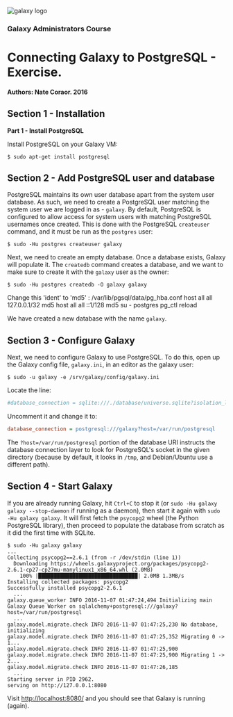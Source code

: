 ![galaxy logo](../../docs/shared-images/galaxy_logo_25percent_transparent.png)

### Galaxy Administrators Course

# Connecting Galaxy to PostgreSQL - Exercise.

#### Authors: Nate Coraor. 2016

## Section 1 - Installation

**Part 1 - Install PostgreSQL**

Install PostgreSQL on your Galaxy VM:

```console
$ sudo apt-get install postgresql
```

## Section 2 - Add PostgreSQL user and database

PostgreSQL maintains its own user database apart from the system user database. As such, we need to create a PostgreSQL user matching the system user we are logged in as - `galaxy`.  By default, PostgreSQL is configured to allow access for system users with matching PostgreSQL usernames once created. This is done with the PostgreSQL `createuser` command, and it must be run as the `postgres` user:

```console
$ sudo -Hu postgres createuser galaxy
```

Next, we need to create an empty database. Once a database exists, Galaxy will populate it. The `createdb` command creates a database, and we want to make sure to create it with the `galaxy` user as the owner:

```console
$ sudo -Hu postgres createdb -O galaxy galaxy
```

Change this 'ident' to 'md5' :
/var/lib/pgsql/data/pg_hba.conf
host    all             all             127.0.0.1/32            md5
host    all             all             ::1/128                 md5
su - postgres
pg_ctl reload

We have created a new database with the name `galaxy`.

## Section 3 - Configure Galaxy

Next, we need to configure Galaxy to use PostgreSQL. To do this, open up the Galaxy config file, `galaxy.ini`, in an editor as the galaxy user:

```console
$ sudo -u galaxy -e /srv/galaxy/config/galaxy.ini
```

Locate the line:

```ini
#database_connection = sqlite:///./database/universe.sqlite?isolation_level=IMMEDIATE
```

Uncomment it and change it to:

```ini
database_connection = postgresql:///galaxy?host=/var/run/postgresql
```

The `?host=/var/run/postgresql` portion of the database URI instructs the database connection layer to look for PostgreSQL's socket in the given directory (because by default, it looks in `/tmp`, and Debian/Ubuntu use a different path).

## Section 4 - Start Galaxy

If you are already running Galaxy, hit `Ctrl+C` to stop it (or `sudo -Hu galaxy galaxy --stop-daemon` if running as a daemon), then start it again with `sudo -Hu galaxy galaxy`. It will first fetch the `psycopg2` wheel (the Python PostgreSQL library), then proceed to populate the database from scratch as it did the first time with SQLite.

```console
$ sudo -Hu galaxy galaxy
...
Collecting psycopg2==2.6.1 (from -r /dev/stdin (line 1))
  Downloading https://wheels.galaxyproject.org/packages/psycopg2-2.6.1-cp27-cp27mu-manylinux1_x86_64.whl (2.0MB)
    100% |████████████████████████████████| 2.0MB 1.3MB/s
Installing collected packages: psycopg2
Successfully installed psycopg2-2.6.1
  ...
galaxy.queue_worker INFO 2016-11-07 01:47:24,494 Initializing main Galaxy Queue Worker on sqlalchemy+postgresql:///galaxy?host=/var/run/postgresql
  ...
galaxy.model.migrate.check INFO 2016-11-07 01:47:25,230 No database, initializing
galaxy.model.migrate.check INFO 2016-11-07 01:47:25,352 Migrating 0 -> 1...
galaxy.model.migrate.check INFO 2016-11-07 01:47:25,900
galaxy.model.migrate.check INFO 2016-11-07 01:47:25,900 Migrating 1 -> 2...
galaxy.model.migrate.check INFO 2016-11-07 01:47:26,185
  ...
Starting server in PID 2962.
serving on http://127.0.0.1:8080
```

Visit [http://localhost:8080/](http://localhost:8080) and you should see that Galaxy is running (again).
